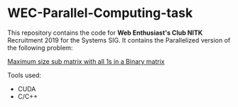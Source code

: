 # WEC-Parallel-Computing-task

This repository contains the code for **Web Enthusiast's Club NITK** Recruitment 2019 for the Systems SIG. It contains the Parallelized version of the following problem:

[Maximum size sub matrix with all 1s in a Binary matrix](https://www.geeksforgeeks.org/maximum-size-sub-matrix-with-all-1s-in-a-binary-matrix/)

Tools used:
* CUDA 
* C/C++
